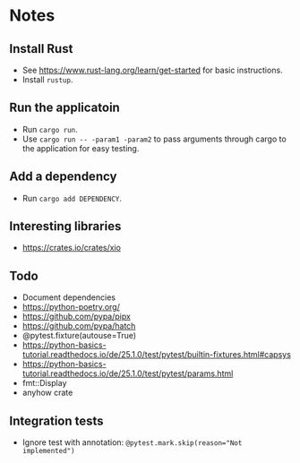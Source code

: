 # Notes

## Install Rust
* See https://www.rust-lang.org/learn/get-started for basic instructions.
* Install `rustup`.

## Run the applicatoin
* Run `cargo run`.
* Use `cargo run -- -param1 -param2` to pass arguments through cargo to the application for easy testing.

## Add a dependency
* Run `cargo add DEPENDENCY`.

## Interesting libraries
* https://crates.io/crates/xio

## Todo
* Document dependencies
* https://python-poetry.org/
* https://github.com/pypa/pipx
* https://github.com/pypa/hatch
* @pytest.fixture(autouse=True)
* https://python-basics-tutorial.readthedocs.io/de/25.1.0/test/pytest/builtin-fixtures.html#capsys
* https://python-basics-tutorial.readthedocs.io/de/25.1.0/test/pytest/params.html
* fmt::Display
* anyhow crate

## Integration tests
* Ignore test with annotation: `@pytest.mark.skip(reason="Not implemented")`
